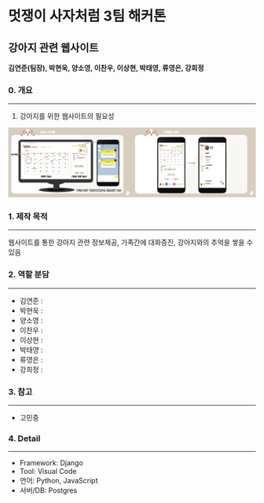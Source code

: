 # 멋쟁이 사자처럼 3팀 해커톤
##  강아지 관련 웹사이트

__김연준(팀장), 박현욱, 양소영, 이찬우, 이상현, 박태영, 류영은, 강희정__

### 0. 개요
------------------------------
1. 강아지를 위한 웹사이트의 필요성

<img src="/images/슬라이드7.PNG" width="50%"><img src="/images/슬라이드8.PNG" width="50%">


### 1. 제작 목적
------------------------------
웹사이트를 통한 강아지 관련 정보제공, 가족간에 대화증진, 강아지와의 추억을 쌓을 수 있음

### 2. 역할 분담
------------------------------
 * 김연준 : 
 * 박현욱 : 
 * 양소영 : 
 * 이찬우 :
 * 이상현 : 
 * 박태영 :
 * 류영은 :
 * 강희정 :

### 3. 참고
------------------------------
 * 고민중
 
### 4. Detail
------------------------------
 * Framework: Django
 * Tool: Visual Code
 * 언어: Python, JavaScript
 * 서버/DB: Postgres 
 
